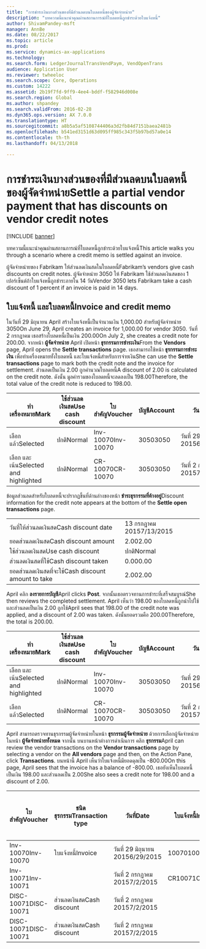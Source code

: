 ```yaml
---
title: "การชำระเงินบางส่วนของที่มีส่วนลดบนใบลดหนี้ของผู้จัดจำหน่าย"
description: "บทความนี้แนะนำคุณผ่านสถานการณ์ที่ใบลดหนี้ถูกชำระด้วยใบแจ้งหนี้"
author: ShivamPandey-msft
manager: AnnBe
ms.date: 08/22/2017
ms.topic: article
ms.prod: 
ms.service: dynamics-ax-applications
ms.technology: 
ms.search.form: LedgerJournalTransVendPaym, VendOpenTrans
audience: Application User
ms.reviewer: twheeloc
ms.search.scope: Core, Operations
ms.custom: 14222
ms.assetid: 2b19f7fd-9ff9-4ee4-bddf-f582946d008e
ms.search.region: Global
ms.author: shpandey
ms.search.validFrom: 2016-02-28
ms.dyn365.ops.version: AX 7.0.0
ms.translationtype: HT
ms.sourcegitcommit: a8b5a5af5108744406a3d2fb84d7151baea2481b
ms.openlocfilehash: b541ed3151d63d095ff985c343f5b97bd57a0e14
ms.contentlocale: th-th
ms.lasthandoff: 04/13/2018

---
```


# <a name="settle-a-partial-vendor-payment-that-has-discounts-on-vendor-credit-notes"></a><span data-ttu-id="abf8e-103">การชำระเงินบางส่วนของที่มีส่วนลดบนใบลดหนี้ของผู้จัดจำหน่าย</span><span class="sxs-lookup"><span data-stu-id="abf8e-103">Settle a partial vendor payment that has discounts on vendor credit notes</span></span>

[!INCLUDE [banner](../includes/banner.md)]

<span data-ttu-id="abf8e-104">บทความนี้แนะนำคุณผ่านสถานการณ์ที่ใบลดหนี้ถูกชำระด้วยใบแจ้งหนี้</span><span class="sxs-lookup"><span data-stu-id="abf8e-104">This article walks you through a scenario where a credit memo is settled against an invoice.</span></span>

<span data-ttu-id="abf8e-105">ผู้จัดจำหน่ายของ Fabrikam ให้ส่วนลดเงินสดในใบลดหนี้</span><span class="sxs-lookup"><span data-stu-id="abf8e-105">Fabrikam’s vendors give cash discounts on credit notes.</span></span> <span data-ttu-id="abf8e-106">ผู้จัดจำหน่าย 3050 ให้ Fabrikam ใช้ส่วนลดเงินสดของ 1 เปอร์เซ็นต์ถ้าใบแจ้งหนี้ถูกชำระภายใน 14 วัน</span><span class="sxs-lookup"><span data-stu-id="abf8e-106">Vendor 3050 lets Fabrikam take a cash discount of 1 percent if an invoice is paid in 14 days.</span></span>

## <a name="invoice-and-credit-memo"></a><span data-ttu-id="abf8e-107">ใบแจ้งหนี้ และใบลดหนี้</span><span class="sxs-lookup"><span data-stu-id="abf8e-107">Invoice and credit memo</span></span>
<span data-ttu-id="abf8e-108">ในวันที่ 29 มิถุนายน April สร้างใบแจ้งหนี้เป็นจำนวนเงิน 1,000.00 สำหรับผู้จัดจำหน่าย 3050</span><span class="sxs-lookup"><span data-stu-id="abf8e-108">On June 29, April creates an invoice for 1,000.00 for vendor 3050.</span></span> <span data-ttu-id="abf8e-109">วันที่ 2 กรกฎาคม เธอสร้างใบลดหนี้เป็นเงิน 200.00</span><span class="sxs-lookup"><span data-stu-id="abf8e-109">On July 2, she creates a credit note for 200.00.</span></span> <span data-ttu-id="abf8e-110">จากหน้า **ผู้จัดจำหน่าย** April เปิดหน้า **ธุรกรรมการชำระเงิน**</span><span class="sxs-lookup"><span data-stu-id="abf8e-110">From the **Vendors** page, April opens the **Settle transactions** page.</span></span> <span data-ttu-id="abf8e-111">เธอสามารถใช้หน้า **ธุรกรรมการชำระเงิน** เพื่อทำเครื่องหมายทั้งใบลดหนี้ และใบแจ้งหนี้สำหรับการจ่ายเงิน</span><span class="sxs-lookup"><span data-stu-id="abf8e-111">She can use the **Settle transactions** page to mark both the credit note and the invoice for settlement.</span></span> <span data-ttu-id="abf8e-112">ส่วนลดเป็นเงิน 2.00 ถูกคำนวณใบลดหนี้</span><span class="sxs-lookup"><span data-stu-id="abf8e-112">A discount of 2.00 is calculated on the credit note.</span></span> <span data-ttu-id="abf8e-113">ดังนั้น มูลค่ารวมของใบลดหนี้จะลดลงเป็น 198.00</span><span class="sxs-lookup"><span data-stu-id="abf8e-113">Therefore, the total value of the credit note is reduced to 198.00.</span></span>

| <span data-ttu-id="abf8e-114">ทำเครื่องหมาย</span><span class="sxs-lookup"><span data-stu-id="abf8e-114">Mark</span></span>                     | <span data-ttu-id="abf8e-115">ใช้ส่วนลดเงินสด</span><span class="sxs-lookup"><span data-stu-id="abf8e-115">Use cash discount</span></span> | <span data-ttu-id="abf8e-116">ใบสำคัญ</span><span class="sxs-lookup"><span data-stu-id="abf8e-116">Voucher</span></span>   | <span data-ttu-id="abf8e-117">บัญชี</span><span class="sxs-lookup"><span data-stu-id="abf8e-117">Account</span></span> | <span data-ttu-id="abf8e-118">วันที่</span><span class="sxs-lookup"><span data-stu-id="abf8e-118">Date</span></span>      | <span data-ttu-id="abf8e-119">วันที่ครบกำหนด</span><span class="sxs-lookup"><span data-stu-id="abf8e-119">Due date</span></span>  | <span data-ttu-id="abf8e-120">ใบแจ้งหนี้</span><span class="sxs-lookup"><span data-stu-id="abf8e-120">Invoice</span></span> | <span data-ttu-id="abf8e-121">ยอดเงินในสกุลเงินของธุรกรรม</span><span class="sxs-lookup"><span data-stu-id="abf8e-121">Amount in transaction currency</span></span> | <span data-ttu-id="abf8e-122">สกุลเงิน</span><span class="sxs-lookup"><span data-stu-id="abf8e-122">Currency</span></span> | <span data-ttu-id="abf8e-123">ยอดเงินที่จะชำระ</span><span class="sxs-lookup"><span data-stu-id="abf8e-123">Amount to settle</span></span> |
|--------------------------|-------------------|-----------|---------|-----------|-----------|---------|--------------------------------|----------|------------------|
| <span data-ttu-id="abf8e-124">เลือกแล้ว</span><span class="sxs-lookup"><span data-stu-id="abf8e-124">Selected</span></span>                 | <span data-ttu-id="abf8e-125">ปกติ</span><span class="sxs-lookup"><span data-stu-id="abf8e-125">Normal</span></span>            | <span data-ttu-id="abf8e-126">Inv-10070</span><span class="sxs-lookup"><span data-stu-id="abf8e-126">Inv-10070</span></span> | <span data-ttu-id="abf8e-127">3050</span><span class="sxs-lookup"><span data-stu-id="abf8e-127">3050</span></span>    | <span data-ttu-id="abf8e-128">วันที่ 29 มิถุนายน 2015</span><span class="sxs-lookup"><span data-stu-id="abf8e-128">6/29/2015</span></span> | <span data-ttu-id="abf8e-129">วันที่ 29 กรกฎาคม 2015</span><span class="sxs-lookup"><span data-stu-id="abf8e-129">7/29/2015</span></span> | <span data-ttu-id="abf8e-130">10070</span><span class="sxs-lookup"><span data-stu-id="abf8e-130">10070</span></span>   | <span data-ttu-id="abf8e-131">-1,000.00.</span><span class="sxs-lookup"><span data-stu-id="abf8e-131">-1,000.00</span></span>                      | <span data-ttu-id="abf8e-132">USD</span><span class="sxs-lookup"><span data-stu-id="abf8e-132">USD</span></span>      | <span data-ttu-id="abf8e-133">-990.00</span><span class="sxs-lookup"><span data-stu-id="abf8e-133">-990.00</span></span>          |
| <span data-ttu-id="abf8e-134">เลือก และเน้น</span><span class="sxs-lookup"><span data-stu-id="abf8e-134">Selected and highlighted</span></span> | <span data-ttu-id="abf8e-135">ปกติ</span><span class="sxs-lookup"><span data-stu-id="abf8e-135">Normal</span></span>            | <span data-ttu-id="abf8e-136">CR-10070</span><span class="sxs-lookup"><span data-stu-id="abf8e-136">CR-10070</span></span>  | <span data-ttu-id="abf8e-137">3050</span><span class="sxs-lookup"><span data-stu-id="abf8e-137">3050</span></span>    | <span data-ttu-id="abf8e-138">วันที่ 2 กรกฏาคม 2015</span><span class="sxs-lookup"><span data-stu-id="abf8e-138">7/2/2015</span></span>  | <span data-ttu-id="abf8e-139">วันที่ 29 กรกฎาคม 2015</span><span class="sxs-lookup"><span data-stu-id="abf8e-139">7/29/2015</span></span> |         | <span data-ttu-id="abf8e-140">200.00</span><span class="sxs-lookup"><span data-stu-id="abf8e-140">200.00</span></span>                         | <span data-ttu-id="abf8e-141">USD</span><span class="sxs-lookup"><span data-stu-id="abf8e-141">USD</span></span>      | <span data-ttu-id="abf8e-142">198.00</span><span class="sxs-lookup"><span data-stu-id="abf8e-142">198.00</span></span>           |

<span data-ttu-id="abf8e-143">ข้อมูลส่วนลดสำหรับใบลดหนี้จะปรากฏขึ้นที่ด้านล่างของหน้า **ชำระธุรกรรมที่ค้างอยู่**</span><span class="sxs-lookup"><span data-stu-id="abf8e-143">Discount information for the credit note appears at the bottom of the **Settle open transactions** page.</span></span>

|                              |           |
|------------------------------|-----------|
| <span data-ttu-id="abf8e-144">วันที่ให้ส่วนลดเงินสด</span><span class="sxs-lookup"><span data-stu-id="abf8e-144">Cash discount date</span></span>           | <span data-ttu-id="abf8e-145">13 กรกฎาคม 2015</span><span class="sxs-lookup"><span data-stu-id="abf8e-145">7/13/2015</span></span> |
| <span data-ttu-id="abf8e-146">ยอดส่วนลดเงินสด</span><span class="sxs-lookup"><span data-stu-id="abf8e-146">Cash discount amount</span></span>         | <span data-ttu-id="abf8e-147">2.00</span><span class="sxs-lookup"><span data-stu-id="abf8e-147">2.00</span></span>      |
| <span data-ttu-id="abf8e-148">ใช้ส่วนลดเงินสด</span><span class="sxs-lookup"><span data-stu-id="abf8e-148">Use cash discount</span></span>            | <span data-ttu-id="abf8e-149">ปกติ</span><span class="sxs-lookup"><span data-stu-id="abf8e-149">Normal</span></span>    |
| <span data-ttu-id="abf8e-150">ส่วนลดเงินสดที่ใช้</span><span class="sxs-lookup"><span data-stu-id="abf8e-150">Cash discount taken</span></span>          | <span data-ttu-id="abf8e-151">0.00</span><span class="sxs-lookup"><span data-stu-id="abf8e-151">0.00</span></span>      |
| <span data-ttu-id="abf8e-152">ยอดส่วนลดเงินสดที่จะใช้</span><span class="sxs-lookup"><span data-stu-id="abf8e-152">Cash discount amount to take</span></span> | <span data-ttu-id="abf8e-153">2.00</span><span class="sxs-lookup"><span data-stu-id="abf8e-153">2.00</span></span>      |

<span data-ttu-id="abf8e-154">April คลิก **ลงรายการบัญชี**</span><span class="sxs-lookup"><span data-stu-id="abf8e-154">April clicks **Post**.</span></span> <span data-ttu-id="abf8e-155">จากนั้นเธอตรวจทานการชำระที่เสร็จสมบูรณ์</span><span class="sxs-lookup"><span data-stu-id="abf8e-155">She then reviews the completed settlement.</span></span> <span data-ttu-id="abf8e-156">April เห็นว่า 198.00 ของใบลดหนี้ถูกนำไปใช้ และส่วนลดเป็นเงิน 2.00 ถูกใช้</span><span class="sxs-lookup"><span data-stu-id="abf8e-156">April sees that 198.00 of the credit note was applied, and a discount of 2.00 was taken.</span></span> <span data-ttu-id="abf8e-157">ดังนั้นยอดรวมคือ 200.00</span><span class="sxs-lookup"><span data-stu-id="abf8e-157">Therefore, the total is 200.00.</span></span>

| <span data-ttu-id="abf8e-158">ทำเครื่องหมาย</span><span class="sxs-lookup"><span data-stu-id="abf8e-158">Mark</span></span>                     | <span data-ttu-id="abf8e-159">ใช้ส่วนลดเงินสด</span><span class="sxs-lookup"><span data-stu-id="abf8e-159">Use cash discount</span></span> | <span data-ttu-id="abf8e-160">ใบสำคัญ</span><span class="sxs-lookup"><span data-stu-id="abf8e-160">Voucher</span></span>   | <span data-ttu-id="abf8e-161">บัญชี</span><span class="sxs-lookup"><span data-stu-id="abf8e-161">Account</span></span> | <span data-ttu-id="abf8e-162">วันที่</span><span class="sxs-lookup"><span data-stu-id="abf8e-162">Date</span></span>      | <span data-ttu-id="abf8e-163">วันที่ครบกำหนด</span><span class="sxs-lookup"><span data-stu-id="abf8e-163">Due date</span></span>  | <span data-ttu-id="abf8e-164">ใบแจ้งหนี้</span><span class="sxs-lookup"><span data-stu-id="abf8e-164">Invoice</span></span>  | <span data-ttu-id="abf8e-165">ยอดเงินในสกุลเงินของธุรกรรม</span><span class="sxs-lookup"><span data-stu-id="abf8e-165">Amount in transaction currency</span></span> | <span data-ttu-id="abf8e-166">สกุลเงิน</span><span class="sxs-lookup"><span data-stu-id="abf8e-166">Currency</span></span> | <span data-ttu-id="abf8e-167">ยอดเงินที่จะชำระ</span><span class="sxs-lookup"><span data-stu-id="abf8e-167">Amount to settle</span></span> |
|--------------------------|-------------------|-----------|---------|-----------|-----------|----------|--------------------------------|----------|------------------|
| <span data-ttu-id="abf8e-168">เลือก และเน้น</span><span class="sxs-lookup"><span data-stu-id="abf8e-168">Selected and highlighted</span></span> | <span data-ttu-id="abf8e-169">ปกติ</span><span class="sxs-lookup"><span data-stu-id="abf8e-169">Normal</span></span>            | <span data-ttu-id="abf8e-170">Inv-10070</span><span class="sxs-lookup"><span data-stu-id="abf8e-170">Inv-10070</span></span> | <span data-ttu-id="abf8e-171">3050</span><span class="sxs-lookup"><span data-stu-id="abf8e-171">3050</span></span>    | <span data-ttu-id="abf8e-172">วันที่ 29 มิถุนายน 2015</span><span class="sxs-lookup"><span data-stu-id="abf8e-172">6/29/2015</span></span> | <span data-ttu-id="abf8e-173">วันที่ 29 กรกฎาคม 2015</span><span class="sxs-lookup"><span data-stu-id="abf8e-173">7/29/2015</span></span> | <span data-ttu-id="abf8e-174">10070</span><span class="sxs-lookup"><span data-stu-id="abf8e-174">10070</span></span>    | <span data-ttu-id="abf8e-175">-1,000.00.</span><span class="sxs-lookup"><span data-stu-id="abf8e-175">-1,000.00</span></span>                      | <span data-ttu-id="abf8e-176">USD</span><span class="sxs-lookup"><span data-stu-id="abf8e-176">USD</span></span>      | <span data-ttu-id="abf8e-177">-200.00.</span><span class="sxs-lookup"><span data-stu-id="abf8e-177">-200.00</span></span>          |
| <span data-ttu-id="abf8e-178">เลือกแล้ว</span><span class="sxs-lookup"><span data-stu-id="abf8e-178">Selected</span></span>                 | <span data-ttu-id="abf8e-179">ปกติ</span><span class="sxs-lookup"><span data-stu-id="abf8e-179">Normal</span></span>            | <span data-ttu-id="abf8e-180">CR-10070</span><span class="sxs-lookup"><span data-stu-id="abf8e-180">CR-10070</span></span>  | <span data-ttu-id="abf8e-181">3050</span><span class="sxs-lookup"><span data-stu-id="abf8e-181">3050</span></span>    | <span data-ttu-id="abf8e-182">วันที่ 2 กรกฏาคม 2015</span><span class="sxs-lookup"><span data-stu-id="abf8e-182">7/2/2015</span></span>  | <span data-ttu-id="abf8e-183">วันที่ 29 กรกฎาคม 2015</span><span class="sxs-lookup"><span data-stu-id="abf8e-183">7/29/2015</span></span> | <span data-ttu-id="abf8e-184">CR-10070</span><span class="sxs-lookup"><span data-stu-id="abf8e-184">CR-10070</span></span> | <span data-ttu-id="abf8e-185">200.00</span><span class="sxs-lookup"><span data-stu-id="abf8e-185">200.00</span></span>                         | <span data-ttu-id="abf8e-186">USD</span><span class="sxs-lookup"><span data-stu-id="abf8e-186">USD</span></span>      | <span data-ttu-id="abf8e-187">198.00</span><span class="sxs-lookup"><span data-stu-id="abf8e-187">198.00</span></span>           |

<span data-ttu-id="abf8e-188">April สามารถตรวจทานธุรกรรมผู้จัดจำหน่ายในหน้า **ธุรกรรมผู้จัดจำหน่าย** ด้วยการเลือกผู้จัดจำหน่ายในหน้า **ผู้จัดจำหน่ายทั้งหมด** จากนั้น บนบานหน้าต่างการดำเนินการ คลิก **ธุรกรรม**</span><span class="sxs-lookup"><span data-stu-id="abf8e-188">April can review the vendor transactions on the **Vendor transactions** page by selecting a vendor on the **All vendors** page and then, on the Action Pane, click **Transactions**.</span></span> <span data-ttu-id="abf8e-189">บนหน้านี้ April เห็นว่าใบแจ้งหนี้มียอดดุลเป็น -800.00</span><span class="sxs-lookup"><span data-stu-id="abf8e-189">On this page, April sees that the invoice has a balance of -800.00.</span></span> <span data-ttu-id="abf8e-190">เธอยังเห็นใบลดหนี้เป็นเงิน 198.00 และส่วนลดเป็น 2.00</span><span class="sxs-lookup"><span data-stu-id="abf8e-190">She also sees a credit note for 198.00 and a discount of 2.00.</span></span>

| <span data-ttu-id="abf8e-191">ใบสำคัญ</span><span class="sxs-lookup"><span data-stu-id="abf8e-191">Voucher</span></span>    | <span data-ttu-id="abf8e-192">ชนิดธุรกรรม</span><span class="sxs-lookup"><span data-stu-id="abf8e-192">Transaction type</span></span> | <span data-ttu-id="abf8e-193">วันที่</span><span class="sxs-lookup"><span data-stu-id="abf8e-193">Date</span></span>      | <span data-ttu-id="abf8e-194">ใบแจ้งหนี้</span><span class="sxs-lookup"><span data-stu-id="abf8e-194">Invoice</span></span> | <span data-ttu-id="abf8e-195">ยอดเงินในเดบิตในสกุลเงินของธุรกรรม</span><span class="sxs-lookup"><span data-stu-id="abf8e-195">Amount in transaction currency debit</span></span> | <span data-ttu-id="abf8e-196">ยอดเงินในเครดิตในสกุลเงินของธุรกรรม</span><span class="sxs-lookup"><span data-stu-id="abf8e-196">Amount in transaction currency credit</span></span> | <span data-ttu-id="abf8e-197">ยอดดุล</span><span class="sxs-lookup"><span data-stu-id="abf8e-197">Balance</span></span> | <span data-ttu-id="abf8e-198">สกุลเงิน</span><span class="sxs-lookup"><span data-stu-id="abf8e-198">Currency</span></span> |
|------------|------------------|-----------|---------|--------------------------------------|---------------------------------------|---------|----------|
| <span data-ttu-id="abf8e-199">Inv-10070</span><span class="sxs-lookup"><span data-stu-id="abf8e-199">Inv-10070</span></span>  | <span data-ttu-id="abf8e-200">ใบแจ้งหนี้</span><span class="sxs-lookup"><span data-stu-id="abf8e-200">Invoice</span></span>          | <span data-ttu-id="abf8e-201">วันที่ 29 มิถุนายน 2015</span><span class="sxs-lookup"><span data-stu-id="abf8e-201">6/29/2015</span></span> | <span data-ttu-id="abf8e-202">10070</span><span class="sxs-lookup"><span data-stu-id="abf8e-202">10070</span></span>   |                                      | <span data-ttu-id="abf8e-203">1,000.00</span><span class="sxs-lookup"><span data-stu-id="abf8e-203">1,000.00</span></span>                              | <span data-ttu-id="abf8e-204">-800.00</span><span class="sxs-lookup"><span data-stu-id="abf8e-204">-800.00</span></span> | <span data-ttu-id="abf8e-205">USD</span><span class="sxs-lookup"><span data-stu-id="abf8e-205">USD</span></span>      |
| <span data-ttu-id="abf8e-206">Inv-10071</span><span class="sxs-lookup"><span data-stu-id="abf8e-206">Inv-10071</span></span>  |                  | <span data-ttu-id="abf8e-207">วันที่ 2 กรกฏาคม 2015</span><span class="sxs-lookup"><span data-stu-id="abf8e-207">7/2/2015</span></span>  | <span data-ttu-id="abf8e-208">CR10071</span><span class="sxs-lookup"><span data-stu-id="abf8e-208">CR10071</span></span> | <span data-ttu-id="abf8e-209">200.00</span><span class="sxs-lookup"><span data-stu-id="abf8e-209">200.00</span></span>                               |                                       | <span data-ttu-id="abf8e-210">0.00</span><span class="sxs-lookup"><span data-stu-id="abf8e-210">0.00</span></span>    | <span data-ttu-id="abf8e-211">USD</span><span class="sxs-lookup"><span data-stu-id="abf8e-211">USD</span></span>      |
| <span data-ttu-id="abf8e-212">DISC-10071</span><span class="sxs-lookup"><span data-stu-id="abf8e-212">DISC-10071</span></span> |  <span data-ttu-id="abf8e-213">ส่วนลดเงินสด</span><span class="sxs-lookup"><span data-stu-id="abf8e-213">Cash discount</span></span>   | <span data-ttu-id="abf8e-214">วันที่ 2 กรกฏาคม 2015</span><span class="sxs-lookup"><span data-stu-id="abf8e-214">7/2/2015</span></span>  |         | <span data-ttu-id="abf8e-215">2.00</span><span class="sxs-lookup"><span data-stu-id="abf8e-215">2.00</span></span>                                 |                                       | <span data-ttu-id="abf8e-216">0.00</span><span class="sxs-lookup"><span data-stu-id="abf8e-216">0.00</span></span>    | <span data-ttu-id="abf8e-217">USD</span><span class="sxs-lookup"><span data-stu-id="abf8e-217">USD</span></span>      |
| <span data-ttu-id="abf8e-218">DISC-10071</span><span class="sxs-lookup"><span data-stu-id="abf8e-218">DISC-10071</span></span> |  <span data-ttu-id="abf8e-219">ส่วนลดเงินสด</span><span class="sxs-lookup"><span data-stu-id="abf8e-219">Cash discount</span></span>   | <span data-ttu-id="abf8e-220">วันที่ 2 กรกฏาคม 2015</span><span class="sxs-lookup"><span data-stu-id="abf8e-220">7/2/2015</span></span>  |         |                                      | <span data-ttu-id="abf8e-221">2.00</span><span class="sxs-lookup"><span data-stu-id="abf8e-221">2.00</span></span>                                  | <span data-ttu-id="abf8e-222">0.00</span><span class="sxs-lookup"><span data-stu-id="abf8e-222">0.00</span></span>    | <span data-ttu-id="abf8e-223">USD</span><span class="sxs-lookup"><span data-stu-id="abf8e-223">USD</span></span>      |






